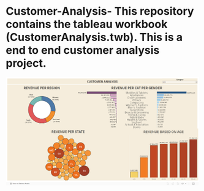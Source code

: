 # Customer-Analysis- This repository contains the tableau workbook (CustomerAnalysis.twb). This is a end to end customer analysis project.
![image alt](https://github.com/RyanBarretto/Customer-Analysis/blob/main/CUSTOMER%20ANALYSIS.png?raw=true)

